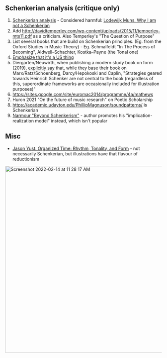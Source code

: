 Schenkerian analysis (critique only)
---

1. [Schenkerian analysis](https://en.wikipedia.org/wiki/Schenkerian_analysis) - Considered harmful: [Lodewijk Muns. Why I am not a Schenkerian](https://lodewijkmuns.nl/WhyIamNotaSchenkerian.pdf)
1. Add http://davidtemperley.com/wp-content/uploads/2015/11/temperley-mts11.pdf as a criticism. Also Temperley's "The Question of Purpose"
2. List several books that are build on Schenkerian principles. (Eg. from the Oxford Studies in Music Theory) - Eg. Schmalfeldt "In The Process of Becoming", Aldwell–Schachter, Kostka–Payne (the Tonal one)
3. [Emphasize that it's a US thing](https://music.stackexchange.com/questions/105141/why-is-schenker-so-influential-in-us-academia-is-it-the-same-elsewhere)
4. Diergarten/Neuwirth, when publishing a modern study book on form (2019), [explicitly say](https://storage.gmth.de/zgmth/pdf/1034) that, while they base their book on Marx/Ratz/Schoenberg, Darcy/Hepokoski and Caplin, "Strategies  geared  towards  Heinrich  Schenker  are  not  central  to  the  book  (regardless  of  this,  superordinate  frameworks  are  occasionally  included  for  illustration  purposes)"
5. https://sites.google.com/site/euromac2014/programme/4a/mathews
6. Huron 2021 "On the future of music research" on Poetic Scholarship
7. https://academic.udayton.edu/PhillipMagnuson/soundpatterns/ is Schenkerian
8. [Narmour "Beyond Schenkerism"](https://archive.org/details/beyondschenkeris0000narm_c5d8/) - author promotes his "implication-realization model" instead, which isn't popular

Misc
---

- [Jason Yust. Organized Time: Rhythm, Tonality, and Form](https://amzn.to/3BlTlaU) - not necessarily Schenkerian, but illustrations have that flavour of reductionism

<img width="600" alt="Screenshot 2022-02-14 at 11 28 17 AM" src="https://user-images.githubusercontent.com/1491908/153827329-b364704d-5a5c-4c47-8b2b-a8f8f3200f25.png">
